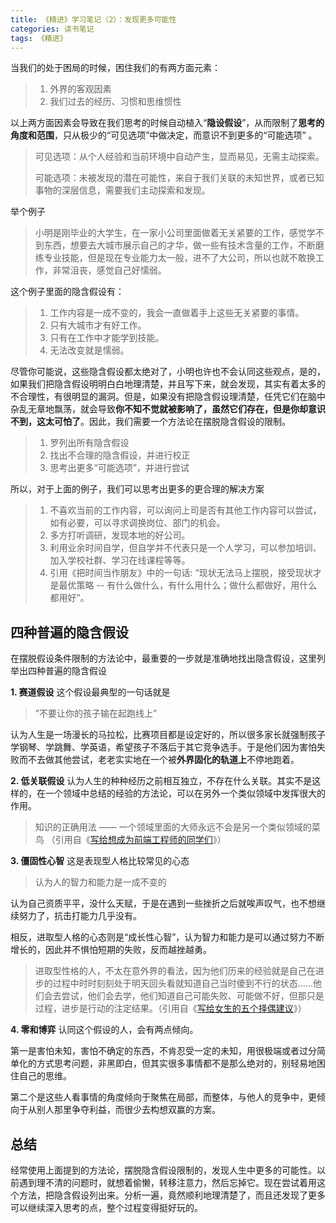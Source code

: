 ```yaml
---
title: 《精进》学习笔记（2）：发现更多可能性
categories: 读书笔记
tags: 《精进》
---
```


当我们的处于困局的时候，困住我们的有两方面元素：

> 1. 外界的客观因素
> 2. 我们过去的经历、习惯和思维惯性

以上两方面因素会导致在我们思考的时候自动植入“**隐设假设**”，从而限制了**思考的角度和范围**，只从极少的“可见选项”中做决定，而意识不到更多的“可能选项” 。

> 可见选项：从个人经验和当前环境中自动产生，显而易见，无需主动探索。
>
> 可能选项：未被发现的潜在可能性，来自于我们关联的未知世界，或者已知事物的深层信息，需要我们主动探索和发现。

举个例子

> 小明是刚毕业的大学生，在一家小公司里面做着无关紧要的工作，感觉学不到东西，想要去大城市展示自己的才华，做一些有技术含量的工作，不断磨练专业技能，但是现在专业能力太一般，进不了大公司，所以也就不敢换工作，非常沮丧，感觉自己好懦弱。

这个例子里面的隐含假设有：
> 1. 工作内容是一成不变的，我会一直做着手上这些无关紧要的事情。
> 2. 只有大城市才有好工作。
> 3. 只有在工作中才能学到技能。
> 4. 无法改变就是懦弱。

尽管你可能说，这些隐含假设都太绝对了，小明也许也不会认同这些观点，是的，如果我们把隐含假设明明白白地理清楚，并且写下来，就会发现，其实有着太多的不合理性，有很明显的漏洞。但是，如果没有把隐含假设理清楚，任凭它们在脑中杂乱无章地飘荡，就会导致**你不知不觉就被影响了，虽然它们存在，但是你却意识不到，这太可怕了**。因此，我们需要一个方法论在摆脱隐含假设的限制。

> 1. 罗列出所有隐含假设
> 2. 找出不合理的隐含假设，并进行校正
> 3. 思考出更多“可能选项”，并进行尝试

所以，对于上面的例子，我们可以思考出更多的更合理的解决方案

> 1. 不喜欢当前的工作内容，可以询问上司是否有其他工作内容可以尝试，如有必要，可以寻求调换岗位、部门的机会。
> 2. 多方打听调研，发现本地的好公司。
> 3. 利用业余时间自学，但自学并不代表只是一个人学习，可以参加培训、加入学校社群、学习在线课程等等。
> 4. 引用《把时间当作朋友》中的一句话: “现状无法马上摆脱，接受现状才是最优策略 -- 有什么做什么，有什么用什么；做什么都做好，用什么都用好”。

## 四种普遍的隐含假设
在摆脱假设条件限制的方法论中，最重要的一步就是准确地找出隐含假设，这里列举出四种普遍的隐含假设

**1. 赛道假设**
这个假设最典型的一句话就是

> ”不要让你的孩子输在起跑线上”

认为人生是一场漫长的马拉松，比赛项目都是设定好的，所以很多家长就强制孩子学钢琴、学跳舞、学英语，希望孩子不落后于其它竞争选手。于是他们因为害怕失败而不去做其他尝试，老老实实地在一个被**外界固化的轨道上**不停地跑着。

**2. 低关联假设**
认为人生的种种经历之前相互独立，不存在什么关联。其实不是这样的，在一个领域中总结的经验的方法论，可以在另外一个类似领域中发挥很大的作用。

> 知识的正确用法 —— 一个领域里面的大师永远不会是另一个类似领域的菜鸟 （引用自《[写给想成为前端工程师的同学们](https://www.h5jun.com/post/to-be-a-good-frontend-engineer.html)》）

**3. 僵固性心智**
这是表现型人格比较常见的心态

> 认为人的智力和能力是一成不变的

认为自己资质平平，没什么天赋，于是在遇到一些挫折之后就唉声叹气，也不想继续努力了，抗击打能力几乎没有。

相反，进取型人格的心态则是“成长性心智”，认为智力和能力是可以通过努力不断增长的，因此并不惧怕短期的失败，反而越挫越勇。

>  进取型性格的人，不太在意外界的看法，因为他们历来的经验就是自己在进步的过程中时时刻刻处于明天回头看就知道自己当时傻到不行的状态……他们会去尝试，他们会去学，他们知道自己可能失败、可能做不好，但那只是过程，进步是行动的注定结果。（引用自《[写给女生的五个择偶建议](http://xiaolai.baijia.baidu.com/article/147205)》）

**4. 零和博弈**
认同这个假设的人，会有两点倾向。

第一是害怕未知，害怕不确定的东西，不肯忍受一定的未知，用很极端或者过分简单化的方式思考问题，非黑即白，但其实很多事情都不是那么绝对的，别轻易地困住自己的思维。

第二个是这些人看事情的角度倾向于聚焦在局部，而整体，与他人的竞争中，更倾向于从别人那里争夺利益，而很少去构想双赢的方案。

## 总结
经常使用上面提到的方法论，摆脱隐含假设限制的，发现人生中更多的可能性。以前遇到理不清的问题时，就想着偷懒，转移注意力，然后忘掉它。现在尝试着用这个方法，把隐含假设列出来。分析一遍，竟然顺利地理清楚了，而且还发现了更多可以继续深入思考的点，整个过程变得挺好玩的。
